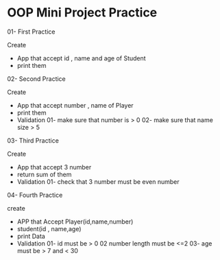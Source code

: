 # OOP Mini Project Practice

01- First Practice

Create
- App that accept id , name and age of Student
- print them

02- Second Practice

Create
- App that accept number , name of Player
- print them
- Validation
  01- make sure that number is > 0
  02- make sure that name size > 5

03- Third Practice

Create
- App that accept 3 number
- return sum of them
- Validation
  01- check that 3 number must be even number

04- Fourth Practice

create 
- APP that Accept Player(id,name,number)
- student(id , name,age)
- print Data 
- Validation
  01- id must be > 0
  02 number length must be <=2
  03- age must be > 7 and < 30 
